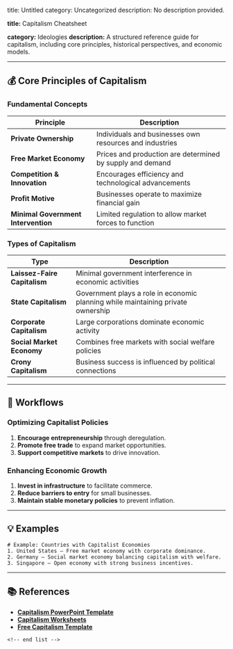 title: Untitled
category: Uncategorized
description: No description provided.

**title:** Capitalism Cheatsheet

**category:** Ideologies
**description:** A structured reference guide for capitalism, including core principles, historical perspectives, and economic models.

---

## 💰 **Core Principles of Capitalism**

### **Fundamental Concepts**

| Principle                                 | Description                                               |
| ----------------------------------------- | --------------------------------------------------------- |
| **Private Ownership**               | Individuals and businesses own resources and industries   |
| **Free Market Economy**             | Prices and production are determined by supply and demand |
| **Competition & Innovation**        | Encourages efficiency and technological advancements      |
| **Profit Motive**                   | Businesses operate to maximize financial gain             |
| **Minimal Government Intervention** | Limited regulation to allow market forces to function     |

### **Types of Capitalism**

| Type                               | Description                                                                      |
| ---------------------------------- | -------------------------------------------------------------------------------- |
| **Laissez-Faire Capitalism** | Minimal government interference in economic activities                           |
| **State Capitalism**         | Government plays a role in economic planning while maintaining private ownership |
| **Corporate Capitalism**     | Large corporations dominate economic activity                                    |
| **Social Market Economy**    | Combines free markets with social welfare policies                               |
| **Crony Capitalism**         | Business success is influenced by political connections                          |

---

## 🔄 **Workflows**

### **Optimizing Capitalist Policies**

1. **Encourage entrepreneurship** through deregulation.
2. **Promote free trade** to expand market opportunities.
3. **Support competitive markets** to drive innovation.

### **Enhancing Economic Growth**

1. **Invest in infrastructure** to facilitate commerce.
2. **Reduce barriers to entry** for small businesses.
3. **Maintain stable monetary policies** to prevent inflation.

---

## 💡 **Examples**

```plaintext
# Example: Countries with Capitalist Economies
1. United States – Free market economy with corporate dominance.  
2. Germany – Social market economy balancing capitalism with welfare.  
3. Singapore – Open economy with strong business incentives.  
```

---

## 📚 **References**

- **[Capitalism PowerPoint Template](https://www.sketchbubble.com/en/presentation-capitalism.html)**
- **[Capitalism Worksheets](https://kidskonnect.com/social-studies/capitalism/)**
- **[Free Capitalism Template](https://www.template.net/edit-online/397020/capitalism)**

```
<!-- end list -->
```